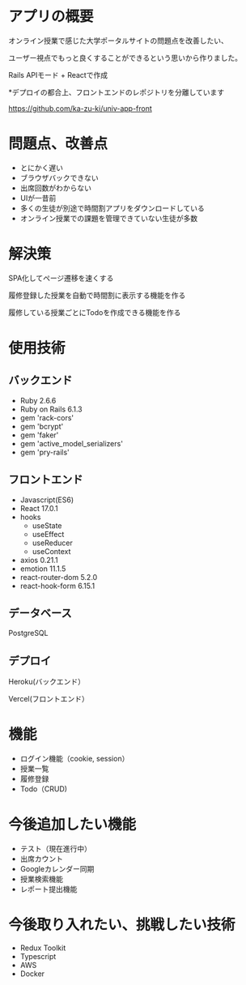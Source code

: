 # アプリの概要

オンライン授業で感じた大学ポータルサイトの問題点を改善したい、

ユーザー視点でもっと良くすることができるという思いから作りました。

Rails APIモード + Reactで作成

*デプロイの都合上、フロントエンドのレポジトリを分離しています

https://github.com/ka-zu-ki/univ-app-front

# 問題点、改善点

- とにかく遅い
- ブラウザバックできない
- 出席回数がわからない
- UIが一昔前
- 多くの生徒が別途で時間割アプリをダウンロードしている
- オンライン授業での課題を管理できていない生徒が多数

# 解決策

SPA化してページ遷移を速くする

履修登録した授業を自動で時間割に表示する機能を作る

履修している授業ごとにTodoを作成できる機能を作る

# 使用技術

## バックエンド

- Ruby 2.6.6
- Ruby on Rails 6.1.3
- gem 'rack-cors'
- gem 'bcrypt'
- gem 'faker'
- gem 'active_model_serializers'
- gem 'pry-rails'

## フロントエンド

- Javascript(ES6)
- React 17.0.1
- hooks
  - useState
  - useEffect
  - useReducer
  - useContext
- axios 0.21.1
- emotion 11.1.5
- react-router-dom 5.2.0
- react-hook-form 6.15.1

## データベース

PostgreSQL

## デプロイ

Heroku(バックエンド）

Vercel(フロントエンド）

# 機能

-  ログイン機能（cookie, session）
-  授業一覧
-  履修登録
-  Todo（CRUD)

# 今後追加したい機能

-  テスト（現在進行中）
-  出席カウント
-  Googleカレンダー同期
-  授業検索機能
-  レポート提出機能


# 今後取り入れたい、挑戦したい技術

-  Redux Toolkit
-  Typescript
-  AWS
-  Docker
